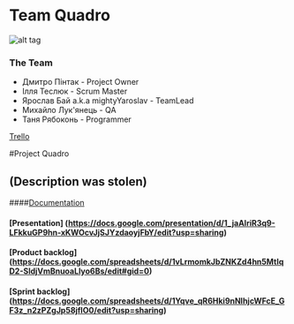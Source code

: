 ﻿# Team Quadro

![alt tag](https://github.com/mightyYaroslav/groupdynamics/blob/master/Quadro%20logo.jpg)

### The Team
* Дмитро Пінтак - Project Owner
* Ілля Теслюк - Scrum Master
* Ярослав Бай a.k.a mightyYaroslav - TeamLead
* Михайло Лук'янець - QA
* Таня Рябоконь - Programmer

[Trello](https://trello.com/b/XTGvnfa2/quadrocopter-project)


#Project Quadro
## (Description was stolen)
####[Documentation](https://docs.google.com/document/d/1-RFvluZsk-pI2bkxTMO4GHAuLf_YTlzBvsP4dq3NmGI/edit)
#### [Presentation] (https://docs.google.com/presentation/d/1_jaAlriR3q9-LFkkuGP9hn-xKWOcvJjSJYzdaoyjFbY/edit?usp=sharing)
#### [Product backlog] (https://docs.google.com/spreadsheets/d/1vLrmomkJbZNKZd4hn5MtIqD2-SldjVmBnuoaLlyo6Bs/edit#gid=0)
#### [Sprint backlog] (https://docs.google.com/spreadsheets/d/1Yqve_qR6Hki9nNlhjcWFcE_GF3z_n2zPZgJp58jflO0/edit?usp=sharing)
